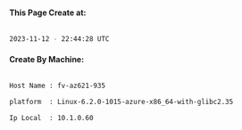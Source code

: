 
   
#### This Page Create at:

```bash

2023-11-12 - 22:44:28 UTC

```

#### Create By Machine:

```bash

Host Name : fv-az621-935

platform  : Linux-6.2.0-1015-azure-x86_64-with-glibc2.35

Ip Local  : 10.1.0.60

```

